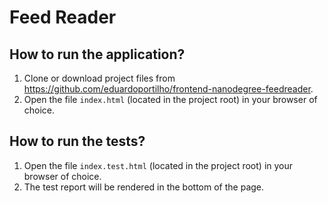 # Feed Reader

## How to run the application?

1. Clone or download project files from https://github.com/eduardoportilho/frontend-nanodegree-feedreader.
2. Open the file `index.html` (located in the project root) in your browser of choice.

## How to run the tests?

1. Open the file `index.test.html` (located in the project root) in your browser of choice.
2. The test report will be rendered in the bottom of the page.
